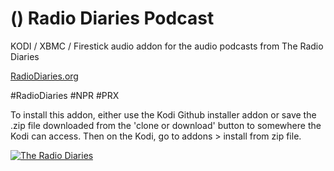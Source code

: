 () Radio Diaries Podcast<br>
=============================

KODI / XBMC / Firestick audio addon for the audio podcasts from The Radio Diaries

<a href="http://www.radiodiaries.org/">RadioDiaries.org</a>

#RadioDiaries
#NPR
#PRX

To install this addon, either use the Kodi Github installer addon or save the .zip file downloaded from the 'clone or download' button to somewhere the Kodi can access. Then on the Kodi, go to addons > install from zip file.

<a href="http://www.radiodiaries.org/"><img src="http://s3.amazonaws.com/production.mediajoint.prx.org/public/account_images/6034/RDLogo-square_medium.jpg" alt="The Radio Diaries">
